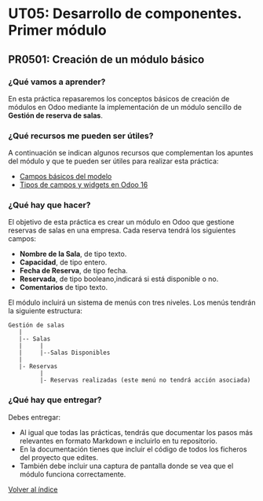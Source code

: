 # UT05: Desarrollo de componentes. Primer módulo

## PR0501: Creación de un módulo básico

### ¿Qué vamos a aprender?

En esta práctica repasaremos los conceptos básicos de creación de módulos en Odoo mediante la implementación de un módulo sencillo de **Gestión de reserva de salas**.

### ¿Qué recursos me pueden ser útiles?

A continuación se indican algunos recursos que complementan los apuntes del módulo y que te pueden ser útiles para realizar esta práctica:

- [Campos básicos del modelo](https://www.odoo.com/documentation/16.0/es/developer/reference/backend/orm.html#basic-fields)
- [Tipos de campos y widgets en Odoo 16](https://www.cybrosys.com/blog/field-types-and-widgets-in-odoo-16)


### ¿Qué hay que hacer?

El objetivo de esta práctica es crear un módulo en Odoo que gestione reservas de salas en una empresa. Cada reserva tendrá los siguientes campos:

- **Nombre de la Sala**, de tipo texto.
- **Capacidad**, de tipo entero.
- **Fecha de Reserva**, de tipo fecha.
- **Reservada**, de tipo booleano,indicará si está disponible o no.
- **Comentarios** de tipo texto.

El módulo incluirá un sistema de menús con tres niveles. Los menús tendrán la siguiente estructura:

```
Gestión de salas
   |
   |-- Salas
   |     |
   |     |--Salas Disponibles
   |
   |- Reservas
         |
         |- Reservas realizadas (este menú no tendrá acción asociada)
```

### ¿Qué hay que entregar?

Debes entregar:

- Al igual que todas las prácticas, tendrás que documentar los pasos más relevantes en formato Markdown e incluirlo en tu repositorio.
- En la documentación tienes que incluir el código de todos los ficheros del proyecto que edites.
- También debe incluir una captura de pantalla donde se vea que el módulo funciona correctamente.


[Volver al índice](../index.html)